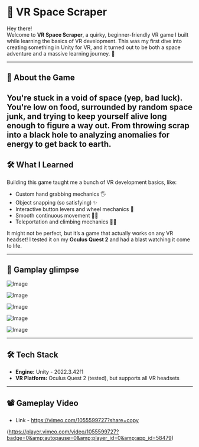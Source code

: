 # 🚀 VR Space Scraper

Hey there!  
Welcome to **VR Space Scraper**, a quirky, beginner-friendly VR game I built while learning the basics of VR development. This was my first dive into creating something in Unity for VR, and it turned out to be both a space adventure and a massive learning journey. 🌌

---

## 🌟 About the Game  
 
You're stuck in a void of space (yep, bad luck). You're low on food, surrounded by random space junk, and trying to keep yourself alive long enough to figure a way out. From throwing scrap into a black hole to analyzing anomalies for energy to get back to earth.
---

## 🛠️ What I Learned  

Building this game taught me a bunch of VR development basics, like:  
- Custom hand grabbing mechanics 🖐️  
- Object snapping (so satisfying) ✨  
- Interactive button levers and wheel mechanics 🔄  
- Smooth continuous movement 🚶‍♂️  
- Teleportation and climbing mechanics 🧗‍♂️  

It might not be perfect, but it’s a game that actually works on any VR headset! I tested it on my **Oculus Quest 2** and had a blast watching it come to life.  

---



## 📸 Gamplay glimpse  

![Image](https://github.com/user-attachments/assets/71f71851-227d-4a0c-a35f-7404943aa023)

![Image](https://github.com/user-attachments/assets/12cd529b-8f5a-4d5f-8aea-cf50faf4c7bf)

![Image](https://github.com/user-attachments/assets/d1087437-eccf-4a59-8d39-53480549111e)

![Image](https://github.com/user-attachments/assets/3f498c4e-bb78-4085-b453-86a158732028)

![Image](https://github.com/user-attachments/assets/39ee26b0-dc34-4435-8a6e-af0573f02e8f)


---


## 🛠️ Tech Stack  

- **Engine:** Unity - 2022.3.42f1
- **VR Platform:** Oculus Quest 2 (tested), but supports all VR headsets  

---

## 📽️ Gameplay Video

- Link - https://vimeo.com/1055599727?share=copy

(https://player.vimeo.com/video/1055599727?badge=0&amp;autopause=0&amp;player_id=0&amp;app_id=58479)
